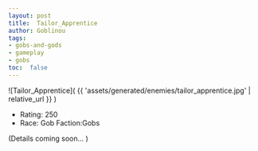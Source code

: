 ```yaml
---
layout: post
title:  Tailor_Apprentice
author: Goblinou
tags:
- gobs-and-gods
- gameplay
- gobs
toc:  false
---
```


![Tailor_Apprentice]( {{ 'assets/generated/enemies/tailor_apprentice.jpg' | relative_url }} )
- Rating: 250
- Race: Gob  Faction:Gobs

(Details coming soon... )
